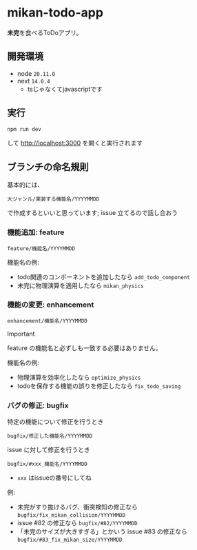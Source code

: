 # mikan-todo-app

**未完**を食べるToDoアプリ。

## 開発環境
- node ``20.11.0``
- next ``14.0.4``
  - tsじゃなくてjavascriptです

## 実行

```bash
npm run dev
```

して [http://localhost:3000](http://localhost:3000) を開くと実行されます

## ブランチの命名規則

基本的には、
```text
大ジャンル/実装する機能名/YYYYMMDD
```
で作成するといいと思っています; issue 立てるので話し合おう

### 機能追加: feature

```text
feature/機能名/YYYYMMDD
```

機能名の例:
- todo関連のコンポーネントを追加したなら ``add_todo_component``
- 未完に物理演算を適用したなら ``mikan_physics``

### 機能の変更: enhancement

```text
enhancement/機能名/YYYYMMDD
```

> [!IMPORTANT]
> feature の機能名と必ずしも一致する必要はありません。

機能名の例:
- 物理演算を効率化したなら ``optimize_physics``
- todoを保存する機能の誤りを修正したなら ``fix_todo_saving``

### バグの修正: bugfix

特定の機能について修正を行うとき
```text
bugfix/修正した機能名/YYYYMMDD
```

issue に対して修正を行うとき
```text
bugfix/#xxx_機能名/YYYYMMDD
```
- ``xxx`` はissueの番号にしてね

例:
- 未完がすり抜けるバグ、衝突検知の修正なら ``bugfix/fix_mikan_collision/YYYYMMDD``
- issue #82 の修正なら ``bugfix/#82/YYYYMMDD``
- 「未完のサイズが大きすぎる」とかいう issue #83 の修正なら ``bugfix/#83_fix_mikan_size/YYYYMMDD``

